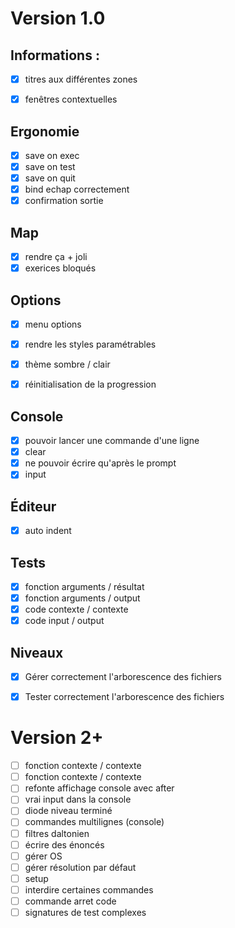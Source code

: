 # Version 1.0

## Informations :
- [x] titres aux différentes zones
- [x] fenêtres contextuelles


## Ergonomie
- [x] save on exec 
- [x] save on test
- [x] save on quit
- [x] bind echap correctement 
- [x] confirmation sortie

## Map
- [x] rendre ça + joli
- [x] exerices bloqués

## Options
- [x] menu options
- [x] rendre les styles paramétrables
- [x] thème sombre / clair
- [x] réinitialisation de la progression 


## Console 
- [x] pouvoir lancer une commande d'une ligne		
- [x] clear
- [x] ne pouvoir écrire qu'après le prompt
- [x] input

## Éditeur
- [x] auto indent


## Tests
- [x] fonction arguments / résultat
- [x] fonction arguments / output
- [x] code contexte / contexte
- [x] code input / output

## Niveaux
- [x] Gérer correctement l'arborescence des fichiers
- [x] Tester correctement l'arborescence des fichiers





# Version 2+

- [ ] fonction contexte / contexte
- [ ] fonction contexte / contexte
- [ ] refonte affichage console avec after
- [ ] vrai input dans la console
- [ ] diode niveau terminé
- [ ] commandes multilignes (console)
- [ ] filtres daltonien
- [ ] écrire des énoncés
- [ ] gérer OS
- [ ] gérer résolution par défaut
- [ ] setup 
- [ ] interdire certaines commandes 
- [ ] commande arret code
- [ ] signatures de test complexes
